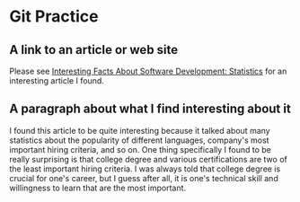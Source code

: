 # Git Practice

## A link to an article or web site 
Please see [Interesting Facts About Software Development: Statistics](https://apiumhub.com/tech-blog-barcelona/interesting-facts-software-development/#4_Hiring_and_retaining_talent) for an interesting article I found. 

## A paragraph about what I find interesting about it 
I found this article to be quite interesting because it talked about many statistics about the popularity of different languages, company's most important hiring criteria, and so on. One thing specifically I found to be really surprising is that college degree and various certifications are two of the least important hiring criteria. I was always told that college degree is crucial for one's career, but I guess after all, it is one's technical skill and willingness to learn that are the most important. 
